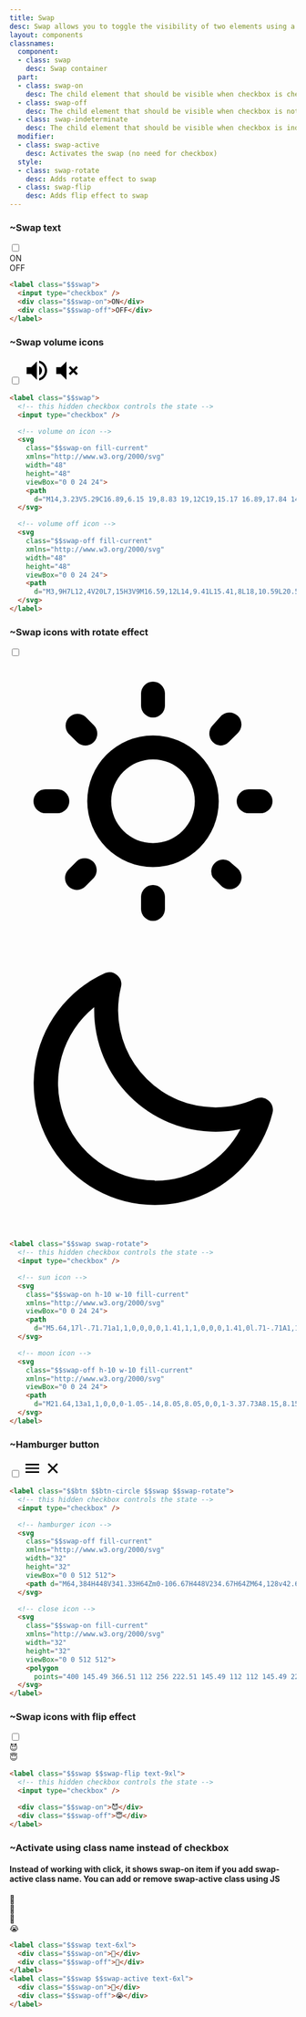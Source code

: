 ```yaml
---
title: Swap
desc: Swap allows you to toggle the visibility of two elements using a checkbox or a class name.
layout: components
classnames:
  component:
  - class: swap
    desc: Swap container
  part:
  - class: swap-on
    desc: The child element that should be visible when checkbox is checked or when swap is active
  - class: swap-off
    desc: The child element that should be visible when checkbox is not checked or when swap is not active
  - class: swap-indeterminate
    desc: The child element that should be visible when checkbox is indeterminate
  modifier:
  - class: swap-active
    desc: Activates the swap (no need for checkbox)
  style:
  - class: swap-rotate
    desc: Adds rotate effect to swap
  - class: swap-flip
    desc: Adds flip effect to swap
---
```


<script>
  import Component from "$components/Component.svelte"
</script>

### ~Swap text
<label class="swap">
  <input type="checkbox" />
  <div class="swap-on">ON</div>
  <div class="swap-off">OFF</div>
</label>

```html
<label class="$$swap">
  <input type="checkbox" />
  <div class="$$swap-on">ON</div>
  <div class="$$swap-off">OFF</div>
</label>
```


### ~Swap volume icons
<label class="swap">
  <input type="checkbox" />
  <svg class="swap-on fill-current" xmlns="http://www.w3.org/2000/svg" width="48" height="48" viewBox="0 0 24 24"><path d="M14,3.23V5.29C16.89,6.15 19,8.83 19,12C19,15.17 16.89,17.84 14,18.7V20.77C18,19.86 21,16.28 21,12C21,7.72 18,4.14 14,3.23M16.5,12C16.5,10.23 15.5,8.71 14,7.97V16C15.5,15.29 16.5,13.76 16.5,12M3,9V15H7L12,20V4L7,9H3Z"/></svg>
  <svg class="swap-off fill-current" xmlns="http://www.w3.org/2000/svg" width="48" height="48" viewBox="0 0 24 24"><path d="M3,9H7L12,4V20L7,15H3V9M16.59,12L14,9.41L15.41,8L18,10.59L20.59,8L22,9.41L19.41,12L22,14.59L20.59,16L18,13.41L15.41,16L14,14.59L16.59,12Z"/></svg>
</label>

```html
<label class="$$swap">
  <!-- this hidden checkbox controls the state -->
  <input type="checkbox" />

  <!-- volume on icon -->
  <svg
    class="$$swap-on fill-current"
    xmlns="http://www.w3.org/2000/svg"
    width="48"
    height="48"
    viewBox="0 0 24 24">
    <path
      d="M14,3.23V5.29C16.89,6.15 19,8.83 19,12C19,15.17 16.89,17.84 14,18.7V20.77C18,19.86 21,16.28 21,12C21,7.72 18,4.14 14,3.23M16.5,12C16.5,10.23 15.5,8.71 14,7.97V16C15.5,15.29 16.5,13.76 16.5,12M3,9V15H7L12,20V4L7,9H3Z" />
  </svg>

  <!-- volume off icon -->
  <svg
    class="$$swap-off fill-current"
    xmlns="http://www.w3.org/2000/svg"
    width="48"
    height="48"
    viewBox="0 0 24 24">
    <path
      d="M3,9H7L12,4V20L7,15H3V9M16.59,12L14,9.41L15.41,8L18,10.59L20.59,8L22,9.41L19.41,12L22,14.59L20.59,16L18,13.41L15.41,16L14,14.59L16.59,12Z" />
  </svg>
</label>
```


### ~Swap icons with rotate effect
<label class="swap swap-rotate">
  <input type="checkbox" />
  <svg class="swap-on fill-current w-10 h-10" xmlns="http://www.w3.org/2000/svg" viewBox="0 0 24 24"><path d="M5.64,17l-.71.71a1,1,0,0,0,0,1.41,1,1,0,0,0,1.41,0l.71-.71A1,1,0,0,0,5.64,17ZM5,12a1,1,0,0,0-1-1H3a1,1,0,0,0,0,2H4A1,1,0,0,0,5,12Zm7-7a1,1,0,0,0,1-1V3a1,1,0,0,0-2,0V4A1,1,0,0,0,12,5ZM5.64,7.05a1,1,0,0,0,.7.29,1,1,0,0,0,.71-.29,1,1,0,0,0,0-1.41l-.71-.71A1,1,0,0,0,4.93,6.34Zm12,.29a1,1,0,0,0,.7-.29l.71-.71a1,1,0,1,0-1.41-1.41L17,5.64a1,1,0,0,0,0,1.41A1,1,0,0,0,17.66,7.34ZM21,11H20a1,1,0,0,0,0,2h1a1,1,0,0,0,0-2Zm-9,8a1,1,0,0,0-1,1v1a1,1,0,0,0,2,0V20A1,1,0,0,0,12,19ZM18.36,17A1,1,0,0,0,17,18.36l.71.71a1,1,0,0,0,1.41,0,1,1,0,0,0,0-1.41ZM12,6.5A5.5,5.5,0,1,0,17.5,12,5.51,5.51,0,0,0,12,6.5Zm0,9A3.5,3.5,0,1,1,15.5,12,3.5,3.5,0,0,1,12,15.5Z"/></svg>
  <svg class="swap-off fill-current w-10 h-10" xmlns="http://www.w3.org/2000/svg" viewBox="0 0 24 24"><path d="M21.64,13a1,1,0,0,0-1.05-.14,8.05,8.05,0,0,1-3.37.73A8.15,8.15,0,0,1,9.08,5.49a8.59,8.59,0,0,1,.25-2A1,1,0,0,0,8,2.36,10.14,10.14,0,1,0,22,14.05,1,1,0,0,0,21.64,13Zm-9.5,6.69A8.14,8.14,0,0,1,7.08,5.22v.27A10.15,10.15,0,0,0,17.22,15.63a9.79,9.79,0,0,0,2.1-.22A8.11,8.11,0,0,1,12.14,19.73Z"/></svg>
</label>

```html
<label class="$$swap swap-rotate">
  <!-- this hidden checkbox controls the state -->
  <input type="checkbox" />

  <!-- sun icon -->
  <svg
    class="$$swap-on h-10 w-10 fill-current"
    xmlns="http://www.w3.org/2000/svg"
    viewBox="0 0 24 24">
    <path
      d="M5.64,17l-.71.71a1,1,0,0,0,0,1.41,1,1,0,0,0,1.41,0l.71-.71A1,1,0,0,0,5.64,17ZM5,12a1,1,0,0,0-1-1H3a1,1,0,0,0,0,2H4A1,1,0,0,0,5,12Zm7-7a1,1,0,0,0,1-1V3a1,1,0,0,0-2,0V4A1,1,0,0,0,12,5ZM5.64,7.05a1,1,0,0,0,.7.29,1,1,0,0,0,.71-.29,1,1,0,0,0,0-1.41l-.71-.71A1,1,0,0,0,4.93,6.34Zm12,.29a1,1,0,0,0,.7-.29l.71-.71a1,1,0,1,0-1.41-1.41L17,5.64a1,1,0,0,0,0,1.41A1,1,0,0,0,17.66,7.34ZM21,11H20a1,1,0,0,0,0,2h1a1,1,0,0,0,0-2Zm-9,8a1,1,0,0,0-1,1v1a1,1,0,0,0,2,0V20A1,1,0,0,0,12,19ZM18.36,17A1,1,0,0,0,17,18.36l.71.71a1,1,0,0,0,1.41,0,1,1,0,0,0,0-1.41ZM12,6.5A5.5,5.5,0,1,0,17.5,12,5.51,5.51,0,0,0,12,6.5Zm0,9A3.5,3.5,0,1,1,15.5,12,3.5,3.5,0,0,1,12,15.5Z" />
  </svg>

  <!-- moon icon -->
  <svg
    class="$$swap-off h-10 w-10 fill-current"
    xmlns="http://www.w3.org/2000/svg"
    viewBox="0 0 24 24">
    <path
      d="M21.64,13a1,1,0,0,0-1.05-.14,8.05,8.05,0,0,1-3.37.73A8.15,8.15,0,0,1,9.08,5.49a8.59,8.59,0,0,1,.25-2A1,1,0,0,0,8,2.36,10.14,10.14,0,1,0,22,14.05,1,1,0,0,0,21.64,13Zm-9.5,6.69A8.14,8.14,0,0,1,7.08,5.22v.27A10.15,10.15,0,0,0,17.22,15.63a9.79,9.79,0,0,0,2.1-.22A8.11,8.11,0,0,1,12.14,19.73Z" />
  </svg>
</label>
```


### ~Hamburger button
<label class="btn btn-circle swap swap-rotate">
  <input type="checkbox" />
  <svg class="swap-off fill-current" xmlns="http://www.w3.org/2000/svg" width="32" height="32" viewBox="0 0 512 512"><path d="M64,384H448V341.33H64Zm0-106.67H448V234.67H64ZM64,128v42.67H448V128Z"/></svg>
  <svg class="swap-on fill-current" xmlns="http://www.w3.org/2000/svg" width="32" height="32" viewBox="0 0 512 512"><polygon points="400 145.49 366.51 112 256 222.51 145.49 112 112 145.49 222.51 256 112 366.51 145.49 400 256 289.49 366.51 400 400 366.51 289.49 256 400 145.49"/></svg>
</label>

```html
<label class="$$btn $$btn-circle $$swap $$swap-rotate">
  <!-- this hidden checkbox controls the state -->
  <input type="checkbox" />

  <!-- hamburger icon -->
  <svg
    class="$$swap-off fill-current"
    xmlns="http://www.w3.org/2000/svg"
    width="32"
    height="32"
    viewBox="0 0 512 512">
    <path d="M64,384H448V341.33H64Zm0-106.67H448V234.67H64ZM64,128v42.67H448V128Z" />
  </svg>

  <!-- close icon -->
  <svg
    class="$$swap-on fill-current"
    xmlns="http://www.w3.org/2000/svg"
    width="32"
    height="32"
    viewBox="0 0 512 512">
    <polygon
      points="400 145.49 366.51 112 256 222.51 145.49 112 112 145.49 222.51 256 112 366.51 145.49 400 256 289.49 366.51 400 400 366.51 289.49 256 400 145.49" />
  </svg>
</label>
```


### ~Swap icons with flip effect
<label class="swap swap-flip text-9xl">
  <input type="checkbox" />
  <div class="swap-on">😈</div>
  <div class="swap-off">😇</div>
</label>

```html
<label class="$$swap $$swap-flip text-9xl">
  <!-- this hidden checkbox controls the state -->
  <input type="checkbox" />

  <div class="$$swap-on">😈</div>
  <div class="$$swap-off">😇</div>
</label>
```


### ~Activate using class name instead of checkbox
#### Instead of working with click, it shows swap-on item if you add swap-active class name. You can add or remove swap-active class using JS

<div class="swap text-6xl">
  <div class="swap-on">🥵</div>
  <div class="swap-off">🥶</div>
</div>
<div class="swap swap-active text-6xl">
  <div class="swap-on">🥳</div>
  <div class="swap-off">😭</div>
</div>

```html
<label class="$$swap text-6xl">
  <div class="$$swap-on">🥵</div>
  <div class="$$swap-off">🥶</div>
</label>
<label class="$$swap $$swap-active text-6xl">
  <div class="$$swap-on">🥳</div>
  <div class="$$swap-off">😭</div>
</label>
```
